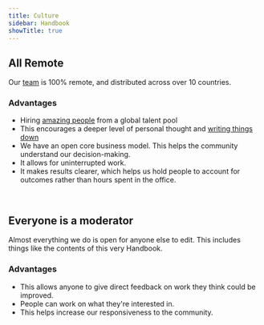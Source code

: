 ```yaml
---
title: Culture
sidebar: Handbook
showTitle: true
---
```

## All Remote

Our [team](/handbook/company/team) is 100% remote, and distributed across over 10 countries.

### Advantages

* Hiring [amazing people](/handbook/company/team) from a global talent pool
* This encourages a deeper level of personal thought and [writing things down](/handbook/values#communication)
* We have an open core business model. This helps the community understand our decision-making.
* It allows for uninterrupted work.
* It makes results clearer, which helps us hold people to account for outcomes rather than hours spent in the office.

<br />

## Everyone is a moderator

Almost everything we do is open for anyone else to edit. This includes things like the contents of this very Handbook.

### Advantages

* This allows anyone to give direct feedback on work they think could be improved.
* People can work on what they're interested in.
* This helps increase our responsiveness to the community. 